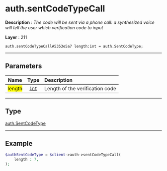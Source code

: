 # auth.sentCodeTypeCall

**Description** : *The code will be sent via a phone call: a synthesized voice will tell the user which verification code to input*

**Layer** : 211

```tl
auth.sentCodeTypeCall#5353e5a7 length:int = auth.SentCodeType;
```

---

## Parameters

| Name | Type | Description |
| :---: | :---: | :--- |
| <mark>length</mark> | [`int`](type/int) | Length of the verification code |

---

## Type

[auth.SentCodeType](type/auth.SentCodeType)

---

## Example

```php
$authSentCodeType = $client->auth->sentCodeTypeCall(
	length : 7,
);
```